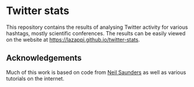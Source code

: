 # Twitter stats

This repository contains the results of analysing Twitter activity for various
hashtags, mostly scientific conferences. The results can be easily viewed on the
website at https://lazappi.github.io/twitter-stats.

## Acknowledgements

Much of this work is based on code from
[Neil Saunders](https://github.com/neilfws) as well as various tutorials on the
internet. 
